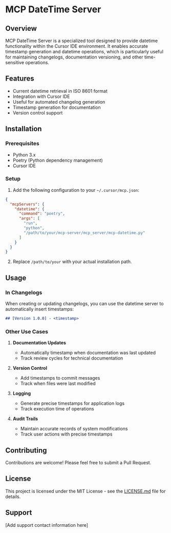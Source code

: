 # MCP DateTime Server

## Overview

MCP DateTime Server is a specialized tool designed to provide datetime functionality within the Cursor IDE environment. It enables accurate timestamp generation and datetime operations, which is particularly useful for maintaining changelogs, documentation versioning, and other time-sensitive operations.

## Features

- Current datetime retrieval in ISO 8601 format
- Integration with Cursor IDE
- Useful for automated changelog generation
- Timestamp generation for documentation
- Version control support

## Installation

### Prerequisites

- Python 3.x
- Poetry (Python dependency management)
- Cursor IDE

### Setup

1. Add the following configuration to your `~/.cursor/mcp.json`:

```json
{
  "mcpServers": {
    "datetime": {
      "command": "poetry",
      "args": [
        "run",
        "python",
        "/path/to/your/mcp-server/mcp_server/mcp-datetime.py"
      ]
    }
  }
}
```

2. Replace `/path/to/your` with your actual installation path.

## Usage

### In Changelogs

When creating or updating changelogs, you can use the datetime server to automatically insert timestamps:

```markdown
## [Version 1.0.0] - <timestamp>
```

### Other Use Cases

1. **Documentation Updates**
   - Automatically timestamp when documentation was last updated
   - Track review cycles for technical documentation

2. **Version Control**
   - Add timestamps to commit messages
   - Track when files were last modified

3. **Logging**
   - Generate precise timestamps for application logs
   - Track execution time of operations

4. **Audit Trails**
   - Maintain accurate records of system modifications
   - Track user actions with precise timestamps

## Contributing

Contributions are welcome! Please feel free to submit a Pull Request.

## License

This project is licensed under the MIT License - see the [LICENSE.md](LICENSE.md) file for details.

## Support

[Add support contact information here]
